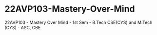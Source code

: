# 22AVP103-Mastery-Over-Mind
22AVP103 - Mastery Over Mind - 1st Sem - B.Tech CSE(CYS) and M.Tech (CYS) - ASC, CBE
